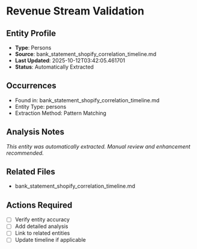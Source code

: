 # Revenue Stream Validation

## Entity Profile
- **Type**: Persons
- **Source**: bank_statement_shopify_correlation_timeline.md
- **Last Updated**: 2025-10-12T03:42:05.461701
- **Status**: Automatically Extracted

## Occurrences
- Found in: bank_statement_shopify_correlation_timeline.md
- Entity Type: persons
- Extraction Method: Pattern Matching

## Analysis Notes
*This entity was automatically extracted. Manual review and enhancement recommended.*

## Related Files
- bank_statement_shopify_correlation_timeline.md

## Actions Required
- [ ] Verify entity accuracy
- [ ] Add detailed analysis
- [ ] Link to related entities
- [ ] Update timeline if applicable

